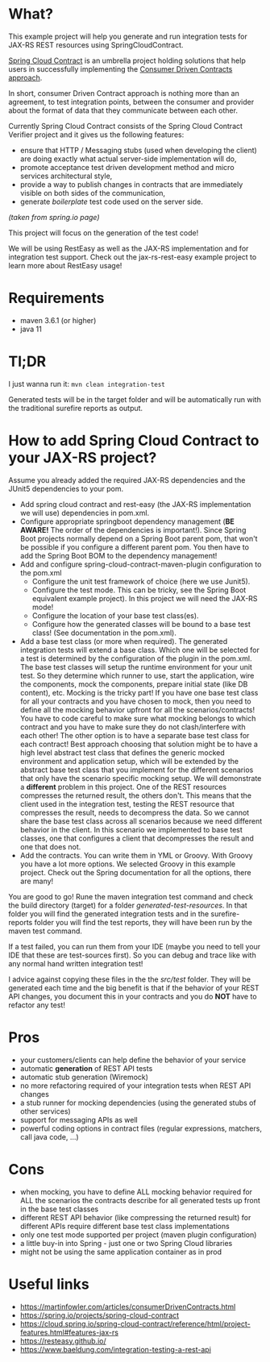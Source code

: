 # What?

This example project will help you generate and run integration tests for JAX-RS REST resources using SpringCloudContract.

[Spring Cloud Contract](https://spring.io/projects/spring-cloud-contract) is an umbrella project holding solutions that 
help users in successfully implementing the [Consumer Driven Contracts approach](https://martinfowler.com/articles/consumerDrivenContracts.html).

In short, consumer Driven Contract approach is nothing more than an agreement, to test integration points, 
between the consumer and provider about the format of data that they communicate between each other.

Currently Spring Cloud Contract consists of the Spring Cloud Contract Verifier project and it gives us
the following features:
* ensure that HTTP / Messaging stubs (used when developing the client) are doing exactly what actual server-side implementation will do,
* promote acceptance test driven development method and micro services architectural style,
* provide a way to publish changes in contracts that are immediately visible on both sides of the communication,
* generate _boilerplate_ test code used on the server side.

_(taken from spring.io page)_

This project will focus on the generation of the test code!

We will be using RestEasy as well as the JAX-RS implementation and for integration test support. 
Check out the jax-rs-rest-easy example project to learn more about RestEasy usage!

# Requirements

* maven 3.6.1 (or higher)
* java 11

# Tl;DR

I just wanna run it: `mvn clean integration-test`

Generated tests will be in the target folder and will be automatically run with the traditional
surefire reports as output.

# How to add Spring Cloud Contract to your JAX-RS project?

Assume you already added the required JAX-RS dependencies and the JUnit5 dependencies to your pom.

* Add spring cloud contract and rest-easy (the JAX-RS implementation we will use) dependencies in pom.xml.
* Configure appropriate springboot dependency management (__BE AWARE!__ The order of the dependencies is important!).
  Since Spring Boot projects normally depend on a Spring Boot parent pom, that won't be possible if you
  configure a different parent pom. You then have to add the Spring Boot BOM to the dependency management!
* Add and configure spring-cloud-contract-maven-plugin configuration to the pom.xml
  * Configure the unit test framework of choice (here we use Junit5).
  * Configure the test mode. This can be tricky, see the Spring Boot equivalent example project). In this
    project we will need the JAX-RS mode! 
  * Configure the location of your base test class(es).
  * Configure how the generated classes will be bound to a base test class! (See documentation in the pom.xml).  
* Add a base test class (or more when required). The generated integration tests will extend a base class. 
  Which one will be selected for a test is determined by the configuration of the plugin in the pom.xml. 
  The base test classes will setup the runtime environment for your unit test. So they determine which runner to
  use, start the application, wire the components, mock the components, prepare initial state (like DB content), etc.
  Mocking is the tricky part! If you have one base test class for all your contracts and you have chosen to mock,
  then you need to define all the mocking behavior upfront for all the scenarios/contracts! You have to
  code careful to make sure what mocking belongs to which contract and you have to make sure they do not
  clash/interfere with each other! The other option is to have a separate base test class for each contract! 
  Best approach choosing that solution might be to have a high level abstract test class that defines the generic 
  mocked environment and application setup, which will be extended by the abstract base test class that you
  implement for the different scenarios that only have the scenario specific mocking setup.
  We will demonstrate a __different__ problem in this project. One of the REST resources compresses the
  returned result, the others don't. This means that the client used in the integration test, testing the
  REST resource that compresses the result, needs to decompress the data. So we cannot share the base test
  class across all scenarios because we need different behavior in the client. In this scenario we 
  implemented to base test classes, one that configures a client that decompresses the result and one that 
  does not.
* Add the contracts. You can write them in YML or Groovy. With Groovy you have a lot more options. We
  selected Groovy in this example project. Check out the Spring documentation for all the options, there
  are many!

You are good to go! Rune the maven integration test command and check the build directory (target) for a folder _generated-test-resources_.
In that folder you will find the generated integration tests and in the surefire-reports folder you
will find the test reports, they will have been run by the maven test command.

If a test failed, you can run them from your IDE (maybe you need to tell your IDE that these are 
test-sources first). So you can debug and trace like with any normal hand written integration test!

I advice against copying these files in the the _src/test_ folder. They will be generated each time and the
big benefit is that if the behavior of your REST API changes, you document this in your contracts and you 
do __NOT__ have to refactor any test! 

# Pros

* your customers/clients can help define the behavior of your service
* automatic __generation__ of REST API tests
* automatic stub generation (Wiremock)
* no more refactoring required of your integration tests when REST API changes
* a stub runner for mocking dependencies (using the generated stubs of other services)
* support for messaging APIs as well
* powerful coding options in contract files (regular expressions, matchers, call java code, ...)

# Cons

* when mocking, you have to define ALL mocking behavior required for ALL the scenarios the contracts
  describe for all generated tests up front in the base test classes
* different REST API behavior (like compressing the returned result) for different APIs require 
  different base test class implementations
* only one test mode supported per project (maven plugin configuration)
* a little buy-in into Spring - just one or two Spring Cloud libraries
* might not be using the same application container as in prod

# Useful links

* https://martinfowler.com/articles/consumerDrivenContracts.html
* https://spring.io/projects/spring-cloud-contract
* https://cloud.spring.io/spring-cloud-contract/reference/html/project-features.html#features-jax-rs
* https://resteasy.github.io/
* https://www.baeldung.com/integration-testing-a-rest-api
